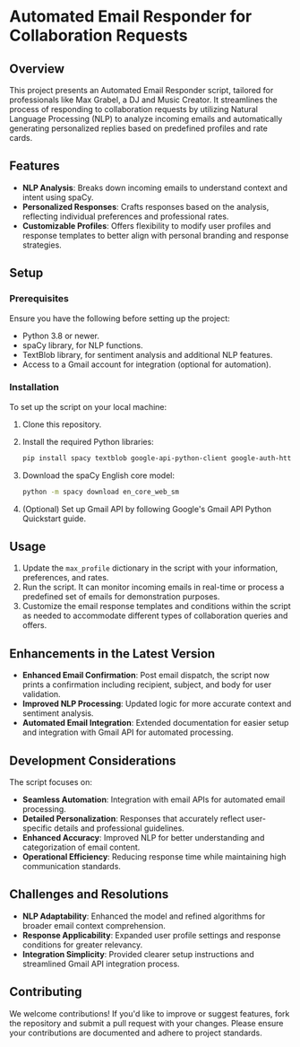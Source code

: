 # Automated Email Responder for Collaboration Requests

## Overview

This project presents an Automated Email Responder script, tailored for professionals like Max Grabel, a DJ and Music Creator. It streamlines the process of responding to collaboration requests by utilizing Natural Language Processing (NLP) to analyze incoming emails and automatically generating personalized replies based on predefined profiles and rate cards.

## Features

- **NLP Analysis**: Breaks down incoming emails to understand context and intent using spaCy.
- **Personalized Responses**: Crafts responses based on the analysis, reflecting individual preferences and professional rates.
- **Customizable Profiles**: Offers flexibility to modify user profiles and response templates to better align with personal branding and response strategies.

## Setup

### Prerequisites

Ensure you have the following before setting up the project:
- Python 3.8 or newer.
- spaCy library, for NLP functions.
- TextBlob library, for sentiment analysis and additional NLP features.
- Access to a Gmail account for integration (optional for automation).

### Installation

To set up the script on your local machine:

1. Clone this repository.
2. Install the required Python libraries:

    ```bash
    pip install spacy textblob google-api-python-client google-auth-httplib2 google-auth-oauthlib
    ```

3. Download the spaCy English core model:

    ```bash
    python -m spacy download en_core_web_sm
    ```

4. (Optional) Set up Gmail API by following Google's Gmail API Python Quickstart guide.

## Usage

1. Update the `max_profile` dictionary in the script with your information, preferences, and rates.
2. Run the script. It can monitor incoming emails in real-time or process a predefined set of emails for demonstration purposes.
3. Customize the email response templates and conditions within the script as needed to accommodate different types of collaboration queries and offers.

## Enhancements in the Latest Version

- **Enhanced Email Confirmation**: Post email dispatch, the script now prints a confirmation including recipient, subject, and body for user validation.
- **Improved NLP Processing**: Updated logic for more accurate context and sentiment analysis.
- **Automated Email Integration**: Extended documentation for easier setup and integration with Gmail API for automated processing.

## Development Considerations

The script focuses on:
- **Seamless Automation**: Integration with email APIs for automated email processing.
- **Detailed Personalization**: Responses that accurately reflect user-specific details and professional guidelines.
- **Enhanced Accuracy**: Improved NLP for better understanding and categorization of email content.
- **Operational Efficiency**: Reducing response time while maintaining high communication standards.

## Challenges and Resolutions

- **NLP Adaptability**: Enhanced the model and refined algorithms for broader email context comprehension.
- **Response Applicability**: Expanded user profile settings and response conditions for greater relevancy.
- **Integration Simplicity**: Provided clearer setup instructions and streamlined Gmail API integration process.

## Contributing

We welcome contributions! If you'd like to improve or suggest features, fork the repository and submit a pull request with your changes. Please ensure your contributions are documented and adhere to project standards.
